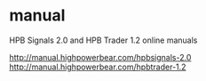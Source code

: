 # manual
HPB Signals 2.0 and HPB Trader 1.2 online manuals

http://manual.highpowerbear.com/hpbsignals-2.0    
http://manual.highpowerbear.com/hpbtrader-1.2
